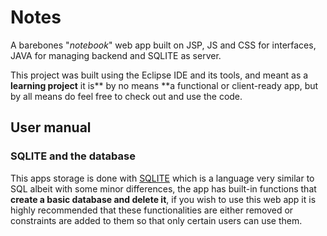 # Notes
 A barebones "*notebook*" web app built on JSP, JS and CSS for interfaces, JAVA for managing backend and SQLITE as server.
 
 This project was built using the  Eclipse IDE and its tools, and meant as a **learning project** it is** by no means **a functional or client-ready app, but by all means do feel free to check out and use the code.

## User manual


### SQLITE and the database
This apps storage is done with [SQLITE](https://www.sqlite.org/index.html "SQLITE") which is a language very similar to SQL albeit with some minor differences, the app has built-in functions that **create a basic database and delete it**, if you wish to use this web app it is highly recommended that these functionalities are either removed or constraints are added to them so that only certain users can use them.
